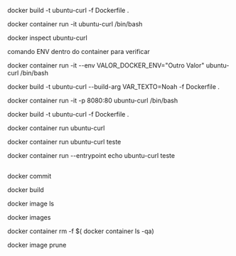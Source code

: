 docker build -t ubuntu-curl -f Dockerfile .

docker container run -it ubuntu-curl /bin/bash

docker inspect ubuntu-curl

comando ENV dentro do container para verificar

docker container run -it --env VALOR_DOCKER_ENV="Outro Valor" ubuntu-curl /bin/bash

docker build -t ubuntu-curl --build-arg VAR_TEXTO=Noah -f Dockerfile .

docker container run -it -p 8080:80 ubuntu-curl /bin/bash

docker build -t ubuntu-curl -f Dockerfile .

docker container run ubuntu-curl

docker container run ubuntu-curl teste

docker container run --entrypoint echo ubuntu-curl teste

##

docker commit

docker build

docker image ls

docker images

docker container rm -f $( docker container ls -qa)

docker image prune